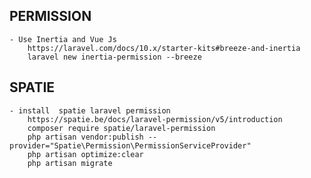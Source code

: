  ## PERMISSION
    - Use Inertia and Vue Js
        https://laravel.com/docs/10.x/starter-kits#breeze-and-inertia
        laravel new inertia-permission --breeze

## SPATIE 
    - install  spatie laravel permission
        https://spatie.be/docs/laravel-permission/v5/introduction
        composer require spatie/laravel-permission
        php artisan vendor:publish --provider="Spatie\Permission\PermissionServiceProvider"
        php artisan optimize:clear
        php artisan migrate
##
